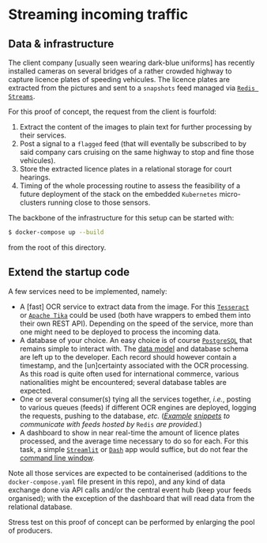 # Streaming incoming traffic

## Data & infrastructure

The client company [usually seen wearing dark-blue uniforms] has recently installed
cameras on several bridges of a rather crowded highway to capture licence plates of
speeding vehicules. The licence plates are extracted from the pictures and sent to a
`snapshots` feed managed via [`Redis Streams`](https://redis.io/topics/streams-intro).

For this proof of concept, the request from the client is fourfold:

1. Extract the content of the images to plain text for further processing by their
   services.
2. Post a signal to a `flagged` feed (that will eventally be subscribed to by said
   company cars cruising on the same highway to stop and fine those vehicules).
3. Store the extracted licence plates in a relational storage for court hearings.
4. Timing of the whole processing routine to assess the feasibility of a future
   deployment of the stack on the embedded `Kubernetes` micro-clusters running close to
   those sensors.

The backbone of the infrastructure for this setup can be started with:

```bash
$ docker-compose up --build
```

from the root of this directory.

## Extend the startup code

A few services need to be implemented, namely:

* A [fast] OCR service to extract data from the image. For this
  [`Tesseract`](https://github.com/tesseract-ocr/tesseract) or
  [`Apache Tika`](https://tika.apache.org/) could be used (both have wrappers to
  embed them into their own REST API). Depending on the speed of the service, more
  than one might need to be deployed to process the incoming data.
* A database of your choice. An easy choice is of course
  [`PostgreSQL`](https://www.postgresql.org/) that remains simple to interact with. The
  [data model](https://www.sqlalchemy.org/) and database schema are left up to the
  developer. Each record should however contain a timestamp, and the [un]certainty
  associated with the OCR processing. As this road is quite often used for international
  commerce, various nationalities might be encountered; several database tables are
  expected.
* One or several consumer(s) tying all the services together, _i.e._, posting to various
  queues (feeds) if different OCR engines are deployed, logging the requests, pushing to
  the database, _etc._ ([_Example_](producer/push.py) [_snippets_](consumer/pull.py)
  _to communicate with feeds hosted by_ `Redis` _are provided._)
* A dashboard to show in near real-time the amount of licence plates processed, and the
  average time necessary to do so for each. For this task, a simple
  [`Streamlit`](https://streamlit.io/) or [`Dash`](https://plotly.com/dash/) app would
  suffice, but do not fear the
  [command line window](https://github.com/FedericoCeratto/dashing).

Note all those services are expected to be containerised (additions to the
`docker-compose.yaml` file present in this repo), and any kind of data exchange done via
API calls and/or the central event hub (keep your feeds organised); with the exception of
the dashboard that will read data from the relational database.

Stress test on this proof of concept can be performed by enlarging the pool of producers.
